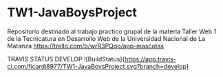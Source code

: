 # TW1-JavaBoysProject
Repositorio destinado al trabajo practico grupal de la materia Taller Web 1 de la Tecnicatura en Desarrollo Web de la Universidad Nacional de La Matanza
https://trello.com/b/wrR3PQqo/app-mascotas


TRAVIS STATUS DEVELOP
![BuildStatus]{https://app.travis-ci.com/ficardi8977/TW1-JavaBoysProject.svg?branch=develop}
